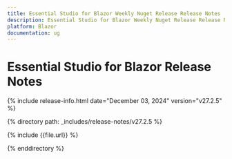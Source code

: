 ```yaml
---
title: Essential Studio for Blazor Weekly Nuget Release Release Notes  
description: Essential Studio for Blazor Weekly Nuget Release Release Notes  
platform: Blazor
documentation: ug
---
```


# Essential Studio for Blazor  Release Notes  

{% include release-info.html date="December 03, 2024"  version="v27.2.5" %} 

{% directory path: _includes/release-notes/v27.2.5 %}

{% include {{file.url}} %}

{% enddirectory %}